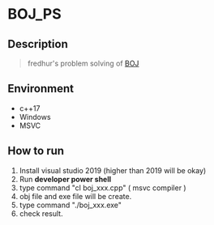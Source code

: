 # BOJ_PS



## Description

> fredhur's problem solving of [BOJ](https://acmicpc.net)


## Environment

+ c++17
+ Windows
+ MSVC

## How to run

1. Install visual studio 2019 (higher than 2019 will be okay)
2. Run **developer power shell**
3. type command "cl boj_xxx.cpp" ( msvc compiler )
4. obj file and exe file will be create.
5. type command "./boj_xxx.exe"
6. check result.